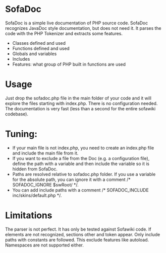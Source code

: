 # SofaDoc

SofaDoc is a simple live documentation of PHP source code. SofaDoc recognizes JavaDoc style documentation, but does not need it. It parses the code with the PHP Tokenizer and extracts some features.
- Classes defined and used
- Functions defined and used
- Globals and variables
- Includes
- Features: what group of PHP built in functions are used

# Usage

Just drop the sofadoc.php file in the main folder of your code and it will explore the files starting with index.php. There is no configuration needed. The documentation is very fast (less than a second for the entire sofawiki codebase).

# Tuning:

- If your main file is not index.php, you need to create an index.php file and include the main file from it.
- If you want to exclude a file from the Doc (e.g. a configuration file), define the path with a variable and then include the variable so it is hidden from SofaDoc.
- Paths are resolved relative to sofadoc.php folder. If you use a variable for the absolute path, you can ignore it with a comment /* SOFADOC_IGNORE $swRoot/ */.
- You can add include paths with a comment /* SOFADOC_INCLUDE inc/skins/default.php */.

# Limitations

The parser is not perfect. It has only be tested against Sofawiki code. If elements are not recognized, sections other and token appear.
Only include paths with constants are followed. This exclude features like autoload. Namespaces are not supported either.
